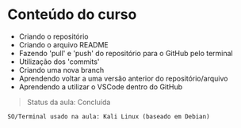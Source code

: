 # Conteúdo do curso #

- Criando o repositório
- Criando o arquivo README
- Fazendo 'pull' e 'push' do repositório para o GitHub pelo terminal
- Utilização dos 'commits' 
- Criando uma nova branch
- Aprendendo voltar a uma versão anterior do repositório/arquivo
- Aprendendo a utilizar o VSCode dentro do GitHub

>Status da aula: Concluída



```
SO/Terminal usado na aula: Kali Linux (baseado em Debian)
```
